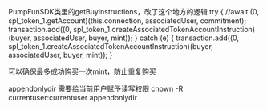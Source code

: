 
PumpFunSDK类里的getBuyInstructions，改了这个地方的逻辑
        try {
            //await (0, spl_token_1.getAccount)(this.connection, associatedUser, commitment);
            transaction.add((0, spl_token_1.createAssociatedTokenAccountInstruction)(buyer, associatedUser, buyer, mint));
        }
        catch (e) {
            transaction.add((0, spl_token_1.createAssociatedTokenAccountInstruction)(buyer, associatedUser, buyer, mint));
        }

可以确保最多成功购买一次mint，防止重复购买

appendonlydir 需要给当前用户赋予读写权限  chown -R currentuser:currentuser appendonlydir

